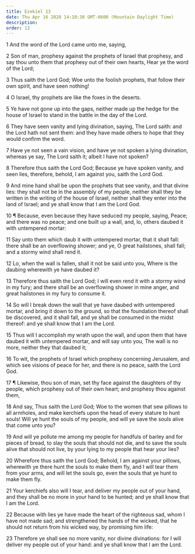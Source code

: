 ```yaml
---
title: Ezekiel 13
date: Thu Apr 16 2020 14:10:38 GMT-0600 (Mountain Daylight Time)
description: 
order: 13
---
```


<p>1 And the word of the Lord came unto me, saying,</p>
<p>
  2 Son of man, prophesy against the prophets of Israel that prophesy, and say
  thou unto them that prophesy out of their own hearts, Hear ye the word of the
  Lord;
</p>
<p>
  3 Thus saith the Lord God; Woe unto the foolish prophets, that follow their
  own spirit, and have seen nothing!
</p>
<p>4 O Israel, thy prophets are like the foxes in the deserts.</p>
<p>
  5 Ye have not gone up into the gaps, neither made up the hedge for the house
  of Israel to stand in the battle in the day of the Lord.
</p>
<p>
  6 They have seen vanity and lying divination, saying, The Lord saith: and the
  Lord hath not sent them: and they have made others to hope that they would
  confirm the word.
</p>
<p>
  7 Have ye not seen a vain vision, and have ye not spoken a lying divination,
  whereas ye say, The Lord saith it; albeit I have not spoken?
</p>
<p>
  8 Therefore thus saith the Lord God; Because ye have spoken vanity, and seen
  lies, therefore, behold, I am against you, saith the Lord God.
</p>
<p>
  9 And mine hand shall be upon the prophets that see vanity, and that divine
  lies: they shall not be in the assembly of my people, neither shall they be
  written in the writing of the house of Israel, neither shall they enter into
  the land of Israel; and ye shall know that I am the Lord God.
</p>
<p>
  10 &#xB6; Because, even because they have seduced my people, saying, Peace;
  and there was no peace; and one built up a wall, and, lo, others daubed it
  with untempered mortar:
</p>
<p>
  11 Say unto them which daub it with untempered mortar, that it shall fall:
  there shall be an overflowing shower; and ye, O great hailstones, shall fall;
  and a stormy wind shall rend it.
</p>
<p>
  12 Lo, when the wall is fallen, shall it not be said unto you, Where is the
  daubing wherewith ye have daubed it?
</p>
<p>
  13 Therefore thus saith the Lord God; I will even rend it with a stormy wind
  in my fury; and there shall be an overflowing shower in mine anger, and great
  hailstones in my fury to consume it.
</p>
<p>
  14 So will I break down the wall that ye have daubed with untempered mortar,
  and bring it down to the ground, so that the foundation thereof shall be
  discovered, and it shall fall, and ye shall be consumed in the midst thereof:
  and ye shall know that I am the Lord.
</p>
<p>
  15 Thus will I accomplish my wrath upon the wall, and upon them that have
  daubed it with untempered mortar, and will say unto you, The wall is no more,
  neither they that daubed it;
</p>
<span></span>
<p>
  16 To wit, the prophets of Israel which prophesy concerning Jerusalem, and
  which see visions of peace for her, and there is no peace, saith the Lord God.
</p>
<p>
  17 &#xB6; Likewise, thou son of man, set thy face against the daughters of thy
  people, which prophesy out of their own heart; and prophesy thou against them,
</p>
<p>
  18 And say, Thus saith the Lord God; Woe to the women that sew pillows to all
  armholes, and make kerchiefs upon the head of every stature to hunt souls!
  Will ye hunt the souls of my people, and will ye save the souls alive that
  come unto you?
</p>
<p>
  19 And will ye pollute me among my people for handfuls of barley and for
  pieces of bread, to slay the souls that should not die, and to save the souls
  alive that should not live, by your lying to my people that hear your lies?
</p>
<p>
  20 Wherefore thus saith the Lord God; Behold, I am against your pillows,
  wherewith ye there hunt the souls to make them fly, and I will tear them from
  your arms, and will let the souls go, even the souls that ye hunt to make them
  fly.
</p>
<p>
  21 Your kerchiefs also will I tear, and deliver my people out of your hand,
  and they shall be no more in your hand to be hunted; and ye shall know that I
  am the Lord.
</p>
<p>
  22 Because with lies ye have made the heart of the righteous sad, whom I have
  not made sad; and strengthened the hands of the wicked, that he should not
  return from his wicked way, by promising him life:
</p>
<p>
  23 Therefore ye shall see no more vanity, nor divine divinations: for I will
  deliver my people out of your hand: and ye shall know that I am the Lord.
</p>
